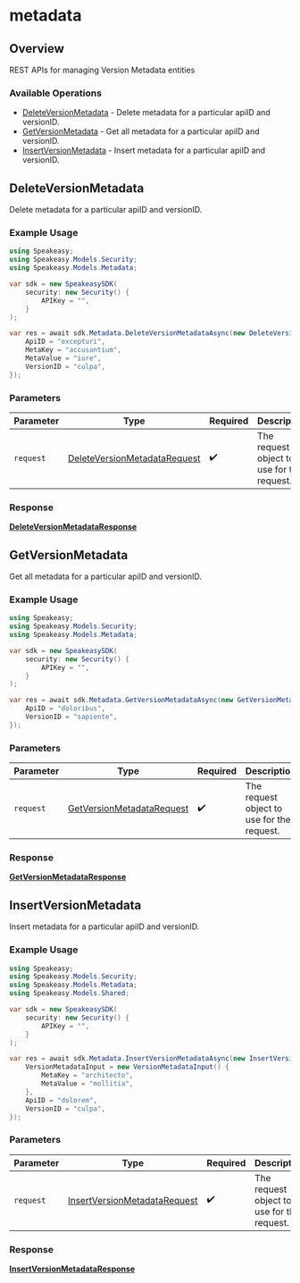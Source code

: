 # metadata

## Overview

REST APIs for managing Version Metadata entities

### Available Operations

* [DeleteVersionMetadata](#deleteversionmetadata) - Delete metadata for a particular apiID and versionID.
* [GetVersionMetadata](#getversionmetadata) - Get all metadata for a particular apiID and versionID.
* [InsertVersionMetadata](#insertversionmetadata) - Insert metadata for a particular apiID and versionID.

## DeleteVersionMetadata

Delete metadata for a particular apiID and versionID.

### Example Usage

```csharp
using Speakeasy;
using Speakeasy.Models.Security;
using Speakeasy.Models.Metadata;

var sdk = new SpeakeasySDK(
    security: new Security() {
        APIKey = "",
    }
);

var res = await sdk.Metadata.DeleteVersionMetadataAsync(new DeleteVersionMetadataRequest() {
    ApiID = "excepturi",
    MetaKey = "accusantium",
    MetaValue = "iure",
    VersionID = "culpa",
});
```

### Parameters

| Parameter                                                                             | Type                                                                                  | Required                                                                              | Description                                                                           |
| ------------------------------------------------------------------------------------- | ------------------------------------------------------------------------------------- | ------------------------------------------------------------------------------------- | ------------------------------------------------------------------------------------- |
| `request`                                                                             | [DeleteVersionMetadataRequest](../../Models/Metadata/DeleteVersionMetadataRequest.md) | :heavy_check_mark:                                                                    | The request object to use for the request.                                            |


### Response

**[DeleteVersionMetadataResponse](../../Models/Metadata/DeleteVersionMetadataResponse.md)**


## GetVersionMetadata

Get all metadata for a particular apiID and versionID.

### Example Usage

```csharp
using Speakeasy;
using Speakeasy.Models.Security;
using Speakeasy.Models.Metadata;

var sdk = new SpeakeasySDK(
    security: new Security() {
        APIKey = "",
    }
);

var res = await sdk.Metadata.GetVersionMetadataAsync(new GetVersionMetadataRequest() {
    ApiID = "doloribus",
    VersionID = "sapiente",
});
```

### Parameters

| Parameter                                                                       | Type                                                                            | Required                                                                        | Description                                                                     |
| ------------------------------------------------------------------------------- | ------------------------------------------------------------------------------- | ------------------------------------------------------------------------------- | ------------------------------------------------------------------------------- |
| `request`                                                                       | [GetVersionMetadataRequest](../../Models/Metadata/GetVersionMetadataRequest.md) | :heavy_check_mark:                                                              | The request object to use for the request.                                      |


### Response

**[GetVersionMetadataResponse](../../Models/Metadata/GetVersionMetadataResponse.md)**


## InsertVersionMetadata

Insert metadata for a particular apiID and versionID.

### Example Usage

```csharp
using Speakeasy;
using Speakeasy.Models.Security;
using Speakeasy.Models.Metadata;
using Speakeasy.Models.Shared;

var sdk = new SpeakeasySDK(
    security: new Security() {
        APIKey = "",
    }
);

var res = await sdk.Metadata.InsertVersionMetadataAsync(new InsertVersionMetadataRequest() {
    VersionMetadataInput = new VersionMetadataInput() {
        MetaKey = "architecto",
        MetaValue = "mollitia",
    },
    ApiID = "dolorem",
    VersionID = "culpa",
});
```

### Parameters

| Parameter                                                                           | Type                                                                                | Required                                                                            | Description                                                                         |
| ----------------------------------------------------------------------------------- | ----------------------------------------------------------------------------------- | ----------------------------------------------------------------------------------- | ----------------------------------------------------------------------------------- |
| `request`                                                                           | [InsertVersionMetadataRequest](../../Models/Shared/InsertVersionMetadataRequest.md) | :heavy_check_mark:                                                                  | The request object to use for the request.                                          |


### Response

**[InsertVersionMetadataResponse](../../Models/Metadata/InsertVersionMetadataResponse.md)**

